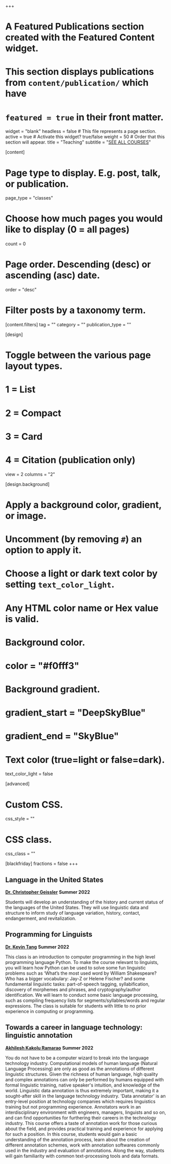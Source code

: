 +++
# A Featured Publications section created with the Featured Content widget.
# This section displays publications from `content/publication/` which have
# `featured = true` in their front matter.

widget = "blank"
headless = false  # This file represents a page section.
active = true  # Activate this widget? true/false
weight = 50  # Order that this section will appear.
title = "Teaching"
subtitle = "[SEE ALL COURSES](/classes)"

[content]
  # Page type to display. E.g. post, talk, or publication.
  page_type = "classes"
  
  # Choose how much pages you would like to display (0 = all pages)
  count = 0

  # Page order. Descending (desc) or ascending (asc) date.
  order = "desc"


  # Filter posts by a taxonomy term.
  [content.filters]
    tag = ""
    category = ""
    publication_type = ""

[design]
  # Toggle between the various page layout types.
  #   1 = List
  #   2 = Compact
  #   3 = Card
  #   4 = Citation (publication only)
  view = 2
  columns = "2"
  
[design.background]
  # Apply a background color, gradient, or image.
  #   Uncomment (by removing `#`) an option to apply it.
  #   Choose a light or dark text color by setting `text_color_light`.
  #   Any HTML color name or Hex value is valid.

  # Background color.
  # color = "#f0fff3"
  
  # Background gradient.
  # gradient_start = "DeepSkyBlue"
  # gradient_end = "SkyBlue"
  

  # Text color (true=light or false=dark).
  text_color_light = false

  
[advanced]
 # Custom CSS. 
 css_style = ""
 
 # CSS class.
 css_class = ""

[blackfriday]
  fractions = false
+++

## Language in the United States
[**Dr. Christopher Geissler**](https://slam.phil.hhu.de/authors/chris/) <span class="middot-divider"></span> **Summer 2022**

Students will develop an understanding of the history and current status of the languages of the United States. They will use linguistic data and structure to inform study of language variation, history, contact, endangerment, and revitalization.

## Programming for Linguists
[**Dr. Kevin Tang**](https://slam.phil.hhu.de/authors/kevin/) <span class="middot-divider"></span> **Summer 2022**

This class is an introduction to computer programming in the high level programming language Python. To make the course relevant to linguists, you will learn how Python can be used to solve some fun linguistic problems such as ‘What’s the most used word by William Shakespeare? Who has a bigger vocabulary: Jay-Z or Helene Fischer? and some fundamental linguistic tasks: part-of-speech tagging, syllabification, discovery of morphemes and phrases, and cryptography/author identification. We will learn to conduct some basic language processing, such as compiling frequency lists for segments/syllables/words and regular expressions. The class is suitable for students with little to no prior experience in computing or programming.

## Towards a career in language technology: linguistic annotation
[**Akhilesh Kakolu Ramarao**](https://slam.phil.hhu.de/authors/akhilesh/) <span class="middot-divider"></span> **Summer 2022**

You do not have to be a computer wizard to break into the language technology industry. Computational models of human language (Natural Language Processing) are only as good as the annotations of different linguistic structures. Given the richness of human language, high quality and complex annotations can only be performed by humans equipped with formal linguistic training, native speaker's intuition, and knowledge of the world. Linguistic data annotation is thus extremely important, making it a sought-after skill in the language technology industry. 'Data annotator' is an entry-level position at technology companies which requires linguistics training but not programming experience. Annotators work in an interdisciplinary environment with engineers, managers, linguists and so on, and can find opportunities for furthering their careers in the technology industry. This course offers a taste of annotation work for those curious about the field, and provides practical training and experience for applying for such a position. In this course, students would gain a basic understanding of the annotation process, learn about the creation of different annotation schemes, work with annotation softwares commonly used in the industry and evaluation of annotations. Along the way, students will gain familiarity with common text-processing tools and data formats.
